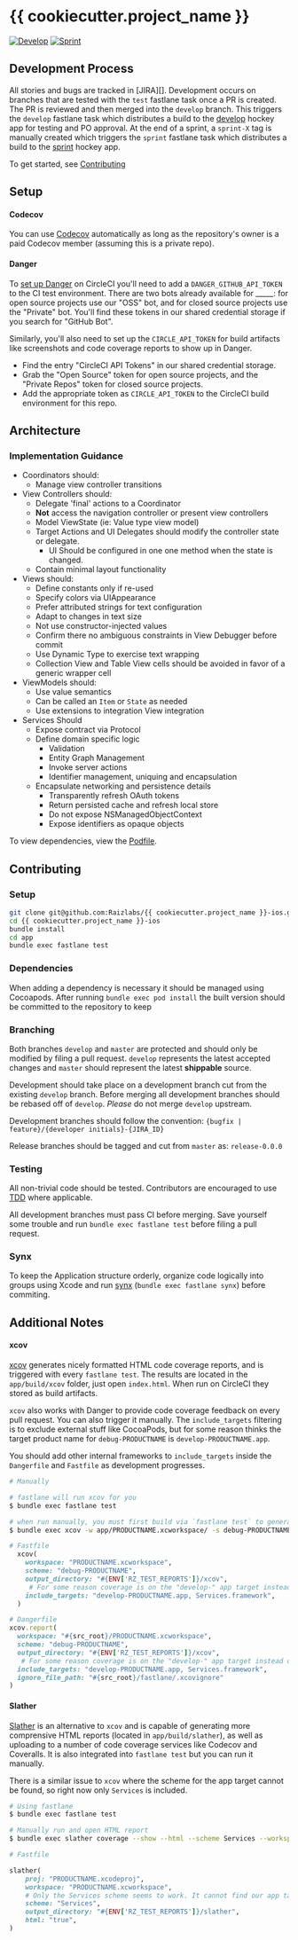 # {{ cookiecutter.project_name }}

[![Develop](https://img.shields.io/badge/Hockey-Develop-green.svg)][develop-hockey]
[![Sprint](https://img.shields.io/badge/Hockey-Sprint-green.svg)][sprint-hockey]

## Development Process
All stories and bugs are tracked in [JIRA][]. Development occurs on branches that are tested with the `test` fastlane task once a PR is created. The PR is reviewed and then merged into the `develop` branch. This triggers the `develop` fastlane task which distributes a build to the [develop][develop-hockey] hockey app for testing and PO approval. At the end of a sprint, a `sprint-X` tag is manually created which triggers the `sprint` fastlane task which distributes a build to the [sprint][sprint-hockey] hockey app.

[circle-ci]:
[JIRA]:
[sprint-hockey]: https://rink.hockeyapp.net/apps/ZZHOCKEY_SPRINT_IDZZ
[develop-hockey]: https://rink.hockeyapp.net/apps/ZZHOCKEY_DEVELOP_IDZZ

To get started, see [Contributing](#contributing)

## Setup

#### Codecov

You can use [Codecov](https://codecov.io) automatically as long as the repository's owner is a paid Codecov member (assuming this is a private repo).

#### Danger

To [set up Danger](http://danger.systems/guides/getting_started.html) on CircleCI you'll need to add a `DANGER_GITHUB_API_TOKEN` to the CI test environment. There are two bots already available for _____: for open source projects use our "OSS" bot, and for closed source projects use the "Private" bot. You'll find these tokens in our shared credential storage if you search for "GitHub Bot".

Similarly, you'll also need to set up the `CIRCLE_API_TOKEN` for build artifacts like screenshots and code coverage reports to show up in Danger.

* Find the entry "CircleCI API Tokens" in our shared credential storage. 
* Grab the "Open Source" token for open source projects, and the "Private Repos" token for closed source projects.
* Add the appropriate token as `CIRCLE_API_TOKEN` to the CircleCI build environment for this repo.

## Architecture


### Implementation Guidance

- Coordinators should:
  - Manage view controller transitions
- View Controllers should:
  - Delegate 'final' actions to a Coordinator
  - **Not** access the navigation controller or present view controllers
  - Model ViewState (ie: Value type view model)
  - Target Actions and UI Delegates should modify the controller state or delegate.
    - UI Should be configured in one one method when the state is changed.
  - Contain minimal layout functionality
- Views should:
  - Define constants only if re-used
  - Specify colors via UIAppearance
  - Prefer attributed strings for text configuration
  - Adapt to changes in text size
  - Not use constructor-injected values
  - Confirm there no ambiguous constraints in View Debugger before commit
  - Use Dynamic Type to exercise text wrapping
  - Collection View and Table View cells should be avoided in favor of a generic wrapper cell
- ViewModels should:
  - Use value semantics
  - Can be called an `Item` or `State` as needed
  - Use extensions to integration View integration
- Services Should
  - Expose contract via Protocol
  - Define domain specific logic
    - Validation
    - Entity Graph Management
    - Invoke server actions
    - Identifier management, uniquing and encapsulation
  - Encapsulate networking and persistence details
    - Transparently refresh OAuth tokens
    - Return persisted cache and refresh local store
    - Do not expose NSManagedObjectContext
    - Expose identifiers as opaque objects

To view dependencies, view the [Podfile](app/Podfile).

## Contributing

### Setup
```bash
git clone git@github.com:Raizlabs/{{ cookiecutter.project_name }}-ios.git
cd {{ cookiecutter.project_name }}-ios
bundle install
cd app
bundle exec fastlane test
```

### Dependencies
When adding a dependency is necessary it should be managed using Cocoapods. After running `bundle exec pod install` the built version should be committed to the repository to keep

### Branching

Both branches `develop` and `master` are protected and should only be modified by filing a pull request. `develop` represents the latest accepted changes and `master` should represent the latest **shippable** source.

Development should take place on a development branch cut from the existing `develop` branch. Before merging all development branches should be rebased off of `develop`. _Please_ do not merge `develop` upstream.

Development branches should follow the convention:
`{bugfix | feature}/{developer initials}-{JIRA_ID}`

Release branches should be tagged and cut from `master` as:
`release-0.0.0`

### Testing

All non-trivial code should be tested. Contributors are encouraged to use [TDD](https://en.wikipedia.org/wiki/Test-driven_development) where applicable.

All development branches must pass CI before merging. Save yourself some trouble and run `bundle exec fastlane test` before filing a pull request.

### Synx
To keep the Application structure orderly, organize code logically into groups using Xcode and run [synx](https://github.com/venmo/synx) (`bundle exec fastlane synx`) before commiting.

## Additional Notes

#### xcov

[xcov](https://github.com/nakiostudio/xcov) generates nicely formatted HTML code coverage reports, and is triggered with every `fastlane test`. The results are located in the `app/build/xcov` folder, just open `index.html`. When run on CircleCI they stored as build artifacts.

`xcov` also works with Danger to provide code coverage feedback on every pull request. You can also trigger it manually. The `include_targets` filtering is to exclude external stuff like CocoaPods, but for some reason thinks the target product name for `debug-PRODUCTNAME` is `develop-PRODUCTNAME.app`. 

You should add other internal frameworks to `include_targets` inside the `Dangerfile` and `Fastfile` as development progresses.

```bash
# Manually

# fastlane will run xcov for you
$ bundle exec fastlane test

# when run manually, you must first build via `fastlane test` to generate Xcode's internal code coverage reports
$ bundle exec xcov -w app/PRODUCTNAME.xcworkspace/ -s debug-PRODUCTNAME --include_targets "develop-PRODUCTNAME.app, Services.framework" -o app/build/xcov
```

```ruby
# Fastfile
  xcov(
    workspace: "PRODUCTNAME.xcworkspace",
    scheme: "debug-PRODUCTNAME",
    output_directory: "#{ENV['RZ_TEST_REPORTS']}/xcov",
     # For some reason coverage is on the "develop-" app target instead of "debug-"
    include_targets: "develop-PRODUCTNAME.app, Services.framework",
  )
```

```ruby
# Dangerfile
xcov.report(
  workspace: "#{src_root}/PRODUCTNAME.xcworkspace",
  scheme: "debug-PRODUCTNAME",
  output_directory: "#{ENV['RZ_TEST_REPORTS']}/xcov",
   # For some reason coverage is on the "develop-" app target instead of "debug-"
  include_targets: "develop-PRODUCTNAME.app, Services.framework",
  ignore_file_path: "#{src_root}/fastlane/.xcovignore"
) 
```

#### Slather

[Slather](https://github.com/SlatherOrg/slather) is an alternative to `xcov` and is capable of generating more comprensive HTML reports (located in `app/build/slather`), as well as uploading to a number of code coverage services like Codecov and  Coveralls. It is also integrated into `fastlane test` but you can run it manually.

There is a similar issue to `xcov` where the scheme for the app target cannot be found, so right now only `Services` is included.

```bash
# Using fastlane
$ bundle exec fastlane test

# Manually run and open HTML report
$ bundle exec slather coverage --show --html --scheme Services --workspace app/PRODUCTNAME.xcworkspace/ --output-directory app/build/slather app/PRODUCTNAME.xcodeproj/
```

```ruby
# Fastfile

slather(
	proj: "PRODUCTNAME.xcodeproj",
	workspace: "PRODUCTNAME.xcworkspace",
	# Only the Services scheme seems to work. It cannot find our app target schemes. 
	scheme: "Services",
	output_directory: "#{ENV['RZ_TEST_REPORTS']}/slather",
	html: "true",
)
```